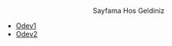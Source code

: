 <html>
<head>
<title>Burak Gulirmak</title>
</head>

<center>Sayfama Hos Geldiniz</center>

  <nav>
   <ul>
	<li><a href="Odev1.html">Odev1
	<li><a href="Odev2.html">Odev2
